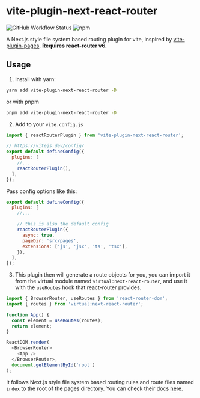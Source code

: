 # vite-plugin-next-react-router

![GitHub Workflow Status](https://img.shields.io/github/workflow/status/zoubingwu/vite-plugin-next-react-router/test)
![npm](https://img.shields.io/npm/v/vite-plugin-next-react-router)

A Next.js style file system based routing plugin for vite, inspired by [vite-plugin-pages](https://github.com/hannoeru/vite-plugin-pages). **Requires react-router v6.**

## Usage

1. Install with yarn:

```sh
yarn add vite-plugin-next-react-router -D
```

or with pnpm

```sh
pnpm add vite-plugin-next-react-router -D
```

2. Add to your `vite.config.js`

```js
import { reactRouterPlugin } from 'vite-plugin-next-react-router';

// https://vitejs.dev/config/
export default defineConfig({
  plugins: [
    //...
    reactRouterPlugin(),
  ],
});
```

Pass config options like this:

```js
export default defineConfig({
  plugins: [
    //...

    // this is also the default config
    reactRouterPlugin({
      async: true,
      pageDir: 'src/pages',
      extensions: ['js', 'jsx', 'ts', 'tsx'],
    }),
  ],
});
```

3. This plugin then will generate a route objects for you, you can import it from the virtual module named `virtual:next-react-router`, and use it with the `useRoutes` hook that react-router provides.

```js
import { BrowserRouter, useRoutes } from 'react-router-dom';
import { routes } from 'virtual:next-react-router';

function App() {
  const element = useRoutes(routes);
  return element;
}

ReactDOM.render(
  <BrowserRouter>
    <App />
  </BrowserRouter>,
  document.getElementById('root')
);
```

It follows Next.js style file system based routing rules and route files named `index` to the root of the pages directory. You can check their docs [here](https://nextjs.org/docs/routing/introduction).
